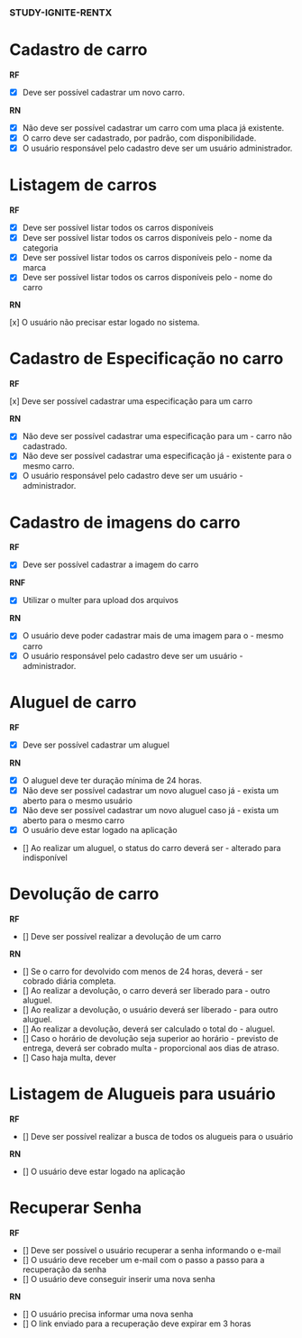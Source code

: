 ### STUDY-IGNITE-RENTX

# Cadastro de carro

**RF**

- [x] Deve ser possível cadastrar um novo carro.

**RN**

- [x] Não deve ser possível cadastrar um carro com uma placa já existente.
- [x] O carro deve ser cadastrado, por padrão, com disponibilidade.
- [x] O usuário responsável pelo cadastro deve ser um usuário administrador.

# Listagem de carros

**RF**

- [x] Deve ser possível listar todos os carros disponíveis
- [x] Deve ser possível listar todos os carros disponíveis pelo - nome da categoria
- [x] Deve ser possível listar todos os carros disponíveis pelo - nome da marca
- [x] Deve ser possível listar todos os carros disponíveis pelo - nome do carro

**RN**

[x] O usuário não precisar estar logado no sistema.

# Cadastro de Especificação no carro

**RF**

[x] Deve ser possível cadastrar uma especificação para um carro

**RN**

- [x] Não deve ser possível cadastrar uma especificação para um - carro não cadastrado.
- [x] Não deve ser possível cadastrar uma especificação já - existente para o mesmo carro.
- [x] O usuário responsável pelo cadastro deve ser um usuário - administrador.

# Cadastro de imagens do carro

**RF**

- [x] Deve ser possível cadastrar a imagem do carro

**RNF**

- [x] Utilizar o multer para upload dos arquivos

**RN**

- [x] O usuário deve poder cadastrar mais de uma imagem para o - mesmo carro
- [x] O usuário responsável pelo cadastro deve ser um usuário - administrador.

# Aluguel de carro

**RF**

- [x] Deve ser possível cadastrar um aluguel

**RN**

- [x] O aluguel deve ter duração mínima de 24 horas.
- [x] Não deve ser possível cadastrar um novo aluguel caso já - exista um aberto para o mesmo usuário
- [x] Não deve ser possível cadastrar um novo aluguel caso já - exista um aberto para o mesmo carro
- [x] O usuário deve estar logado na aplicação

- [] Ao realizar um aluguel, o status do carro deverá ser - alterado para indisponível

# Devolução de carro

**RF**

- [] Deve ser possível realizar a devolução de um carro

**RN**

- [] Se o carro for devolvido com menos de 24 horas, deverá - ser cobrado diária completa.
- [] Ao realizar a devolução, o carro deverá ser liberado para - outro aluguel.
- [] Ao realizar a devolução, o usuário deverá ser liberado - para outro aluguel.
- [] Ao realizar a devolução, deverá ser calculado o total do - aluguel.
- [] Caso o horário de devolução seja superior ao horário - previsto de entrega, deverá ser cobrado multa - proporcional aos dias de atraso.
- [] Caso haja multa, dever

# Listagem de Alugueis para usuário

**RF**

- [] Deve ser possível realizar a busca de todos os alugueis para o usuário

**RN**

- [] O usuário deve estar logado na aplicação

# Recuperar Senha

**RF**

- [] Deve ser possível o usuário recuperar a senha informando o e-mail
- [] O usuário deve receber um e-mail com o passo a passo para a recuperação da senha
- [] O usuário deve conseguir inserir uma nova senha

**RN**

- [] O usuário precisa informar uma nova senha
- [] O link enviado para a recuperação deve expirar em 3 horas
